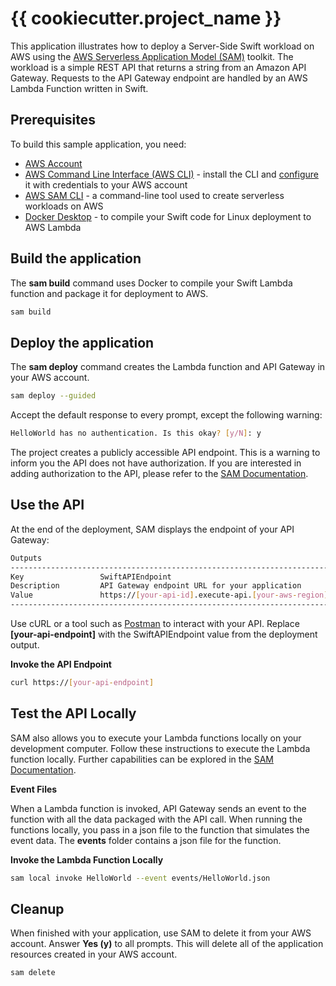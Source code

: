 # {{ cookiecutter.project_name }}

This application illustrates how to deploy a Server-Side Swift workload on AWS using the [AWS Serverless Application Model (SAM)](https://aws.amazon.com/serverless/sam/) toolkit. The workload is a simple REST API that returns a string from an Amazon API Gateway. Requests to the API Gateway endpoint are handled by an AWS Lambda Function written in Swift.


## Prerequisites

To build this sample application, you need:

- [AWS Account](https://console.aws.amazon.com/)
- [AWS Command Line Interface (AWS CLI)](https://docs.aws.amazon.com/cli/latest/userguide/cli-chap-getting-started.html) - install the CLI and [configure](https://docs.aws.amazon.com/cli/latest/userguide/cli-configure-quickstart.html) it with credentials to your AWS account
- [AWS SAM CLI](https://docs.aws.amazon.com/serverless-application-model/latest/developerguide/install-sam-cli.html) - a command-line tool used to create serverless workloads on AWS
- [Docker Desktop](https://www.docker.com/products/docker-desktop/) - to compile your Swift code for Linux deployment to AWS Lambda

## Build the application

The **sam build** command uses Docker to compile your Swift Lambda function and package it for deployment to AWS.

```bash
sam build
```

## Deploy the application

The **sam deploy** command creates the Lambda function and API Gateway in your AWS account.

```bash
sam deploy --guided
```

Accept the default response to every prompt, except the following warning:

```bash
HelloWorld has no authentication. Is this okay? [y/N]: y
```

The project creates a publicly accessible API endpoint. This is a warning to inform you the API does not have authorization. If you are interested in adding authorization to the API, please refer to the [SAM Documentation](https://docs.aws.amazon.com/serverless-application-model/latest/developerguide/sam-resource-httpapi.html).

## Use the API

At the end of the deployment, SAM displays the endpoint of your API Gateway:

```bash
Outputs
----------------------------------------------------------------------------------------
Key                 SwiftAPIEndpoint
Description         API Gateway endpoint URL for your application
Value               https://[your-api-id].execute-api.[your-aws-region].amazonaws.com
----------------------------------------------------------------------------------------
```

Use cURL or a tool such as [Postman](https://www.postman.com/) to interact with your API. Replace **[your-api-endpoint]** with the SwiftAPIEndpoint value from the deployment output.

**Invoke the API Endpoint**

```bash
curl https://[your-api-endpoint]
```

## Test the API Locally
SAM also allows you to execute your Lambda functions locally on your development computer. Follow these instructions to execute the Lambda function locally. Further capabilities can be explored in the [SAM Documentation](https://docs.aws.amazon.com/serverless-application-model/latest/developerguide/serverless-sam-cli-using-invoke.html).


**Event Files**

When a Lambda function is invoked, API Gateway sends an event to the function with all the data packaged with the API call. When running the functions locally, you pass in a json file to the function that simulates the event data. The **events** folder contains a json file for the function.

**Invoke the Lambda Function Locally**

```bash
sam local invoke HelloWorld --event events/HelloWorld.json
```

## Cleanup

When finished with your application, use SAM to delete it from your AWS account. Answer **Yes (y)** to all prompts. This will delete all of the application resources created in your AWS account.

```bash
sam delete
```
